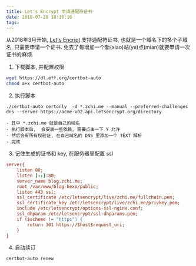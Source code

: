 ```yaml
---
title: Let's Encrypt 申请通配符证书
date: 2018-07-28 18:16:16
tags:
---
```


从2018年3月开始, [Let's Encript](https://letsencrypt.org/) 支持通配符证书, 也就是一个域名下的多个子域名, 只需要申请一个证书.
免去了每增加一个新(xiao)站(ye)点(mian)就要申请一次证书的麻烦.

<!-- more -->

1. 下载脚本, 并配置权限
```bash
wget https://dl.eff.org/certbot-auto
chmod a+x certbot-auto 
```
2. 执行脚本
```
./certbot-auto certonly  -d *.zchi.me --manual --preferred-challenges dns --server https://acme-v02.api.letsencrypt.org/directory
```
    - 其中 *.zchi.me 就是自己的域名
    - 执行脚本后,  会安装一些依赖, 需要点击一下 Y 允许
    - 然后会有所有权验证, 在自己域名的 DNS 里添加一个 TEXT 解析
    - 完成

3. 记住生成的证书和 key, 在服务器里配置 ssl
```ini
server{
    listen 80;
    listen [::]:80;
    server_name blog.zchi.me;
    root /var/www/blog-hexo/public;
    listen 443 ssl;
    ssl_certificate /etc/letsencrypt/live/zchi.me/fullchain.pem;
    ssl_certificate_key /etc/letsencrypt/live/zchi.me/privkey.pem;
    include /etc/letsencrypt/options-ssl-nginx.conf;
    ssl_dhparam /etc/letsencrypt/ssl-dhparams.pem;
    if ($scheme != "https") {
        return 301 https://$host$request_uri;
    }
}
```

4. 自动续订
```
certbot-auto renew
```